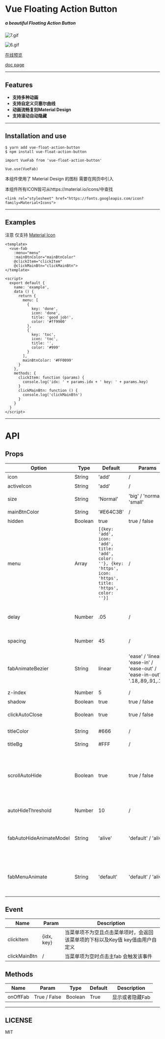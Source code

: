 # Vue Floating Action Button


##### a beautiful Floating Action Button

![7.gif](http://upload-images.jianshu.io/upload_images/5738345-a13b5b7b511f8484.gif?imageMogr2/auto-orient/strip)

![6.gif](https://i.loli.net/2018/02/26/5a93e1fc49b77.gif)


[在线预览](http://htmlpreview.github.io/?https://github.com/a62527776a/vue-fab/blob/master/demo/dist/index.html)

[doc page](https://a62527776a.github.io/vue-fab/)


***

## Features

* **支持多种动画**
* **支持自定义贝塞尔曲线**
* **动画流畅复刻Material Design**
* **支持滚动自动隐藏**

***

## Installation and use

```
$ yarn add vue-float-action-button
$ npm install vue-float-action-button
```

```
import VueFab from 'vue-float-action-button'

Vue.use(VueFab)
```

本组件使用了 Material Design 的图标 需要在网页中引入   

本组件所有ICON皆可从https://material.io/icons/中查找
```
<link rel="stylesheet" href="https://fonts.googleapis.com/icon?family=Material+Icons">
``` 


***

## Examples

注意 仅支持 [Material Icon](https://material.io/icons/)

```
<template>
  <vue-fab
    :menu="menu"
    :mainBtnColor="mainBtnColor"
    @clickItem="clickItem"
    @clickMainBtn="clickMainBtn">
</template>

<script>
  export default {
    name: 'example',
    data () {
      return {
        menu: [
          {
            key: 'done',
            icon: 'done',
            title: 'good job!',
            color: '#ff9900'
          },
          {
            key: 'toc',
            icon: 'toc',
            title: '',
            color: '#999'
          }
        ],
        mainBtnColor: '#FF0099'
      }
    },
    methods: {
      clickItem: function (params) {
        console.log('idx: ' + params.idx + ' key: ' + params.key)
      }
      clickMainBtn: function () {
        console.log('clickMainBtn')
      }
    }
  }
</script>

```


***

# API


## Props

| Option |  Type  |  Default  | Params | Description |
| ------ | ------ | --------  | ------ | ----------  |
|  icon  | String |  'add' | / |  未激活的icon     |
| activeIcon | String | 'add' | / | 激活后的icon |
| size | String | 'Normal' | 'big' / 'normal' / 'small' | 主Fab的尺寸 子菜单会随之变化 |
|mainBtnColor|String|'#E64C3B'| / | 主按钮颜色|
|hidden| Boolean | true | true / false | 是否隐藏Fab |
|menu| Array | ``` [{key: 'add', icon: 'add', title: 'add', color: ''}, {key: 'https', icon: 'https', title: 'https', color: ''}] ``` | / | 菜单项 |
|delay|Number|.05| / | 菜单项淡入淡出的延迟差 为上一个菜单项加该延迟的延迟(单位 s) |
|spacing| Number|45 | / |每个菜单项的间距 单位 px|
|fabAnimateBezier | String | linear | 'ease' / 'linear' / 'ease-in' / 'ease-out' / 'ease-in-out' / '.18,.89,.91,.17' | 主按钮显示消失(hidden)的贝塞尔曲线 如填入贝塞尔曲线 直接填入'n,n,n,n'或'liner'  |
| z-index|Number|5 | / |fab的层级|
| shadow | Boolean | true | true / false | 主button的阴影|
| clickAutoClose| Boolean | true | true / false | 点击子菜单项后是否关闭菜单 |
| titleColor| String | #666 | / | 子菜单标题字体颜色 |
| titleBg | String | #FFF | / | 子菜单背景颜色 |
| scrollAutoHide | Boolean | true | true / false | 滚动是否触发自动隐藏 (PC端和Mobile端实现方式有所不同 分别根据scroll事件和touchmove事件实现) |
| autoHideThreshold | Number | 10 | / | 滚动触发自动隐藏的阈值 单位px |
| fabAutoHideAnimateModel | String | 'alive' | 'default' / 'alive' | fab滚动触发自动隐藏动画 分为 'default' ( 缩小隐藏 ) 以及 'alive' (向下滚动隐藏) |
| fabMenuAnimate | String | 'default' | 'default' / 'alive' | 打开关闭子菜单时过渡动画 分为 'default' (各自过渡) 'alive' (分裂过渡) |

## Event

|    Name   |   Param   | Description |
| ----      | -------   | ----------- |
| clickItem | {idx, key} | 当菜单项不为空且点击菜单项时，会返回该菜单项的下标以及Key值 key值由用户自定义 |
| clickMainBtn | / | 当菜单项为空时点击主fab 会触发该事件 |  

## Methods

| Name | Param | Type | Default | Description |
| ---- |   -------- | ------- | ------- | ----------- |
| onOffFab | True / False | Boolean | True | 显示或者隐藏Fab |



***
## LICENSE
MIT